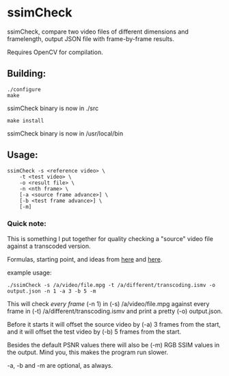 # ssimCheck
ssimCheck, compare two video files of different dimensions and framelength, output JSON file with frame-by-frame results.

Requires OpenCV for compilation.

## Building:
```
./configure
make
```
ssimCheck binary is now in ./src

```
make install
```
ssimCheck binary is now in /usr/local/bin

## Usage:
```
ssimCheck -s <reference video> \
	-t <test video> \
	-o <result file> \
	-n <nth frame> \
	[-a <source frame advance>] \
	[-b <test frame advance>] \
	[-m]
```

### Quick note:
This is something I put together for quality checking a "source" video file against a transcoded version.

Formulas, starting point, and ideas from [here](http://docs.opencv.org/doc/tutorials/highgui/video-input-psnr-ssim/video-input-psnr-ssim.html) and [here](http://en.wikipedia.org/wiki/Peak_signal-to-noise_ratio).

example usage:
```
./ssimCheck -s /a/video/file.mpg -t /a/different/transcoding.ismv -o output.json -n 1 -a 3 -b 5 -m
```

This will check *every frame* (-n 1) in (-s) /a/video/file.mpg against every frame in (-t) /a/different/transcoding.ismv and print a pretty (-o) output.json. 

Before it starts it will offset the source video by (-a) 3 frames from the start, and it will offset the test video by (-b) 5 frames from the start.

Besides the default PSNR values there will also be (-m) RGB SSIM values in the output. Mind you, this makes the program run slower.

-a, -b and -m are optional, as always.
